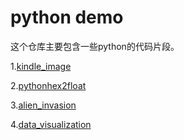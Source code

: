 # python demo

这个仓库主要包含一些python的代码片段。

1.[kindle_image](kindle_image/)

2.[pythonhex2float](pythonhex2float/)

3.[alien_invasion](alien_invasion/)

4.[data_visualization](data_visualzation/)